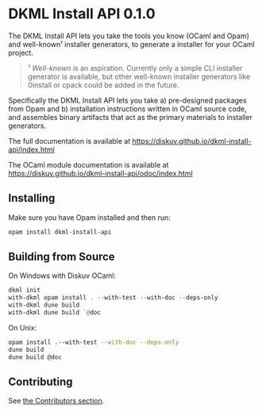 # DKML Install API 0.1.0

The DKML Install API lets you take the tools you know (OCaml and Opam) and
well-known¹ installer generators, to generate a installer for your OCaml
project.

> ¹ *Well-known* is an aspiration. Currently only a simple CLI installer
> generator is available, but other well-known installer generators like
> 0install or cpack could be added in the future.

Specifically the DKML Install API lets you take a) pre-designed packages from
Opam and b) installation instructions written in OCaml source code, and
assembles binary artifacts that act as the primary materials to installer
generators.

The full documentation is available at https://diskuv.github.io/dkml-install-api/index.html

The OCaml module documentation is available at https://diskuv.github.io/dkml-install-api/odoc/index.html

## Installing

Make sure you have Opam installed and then run:

```bash
opam install dkml-install-api
```

## Building from Source

On Windows with Diskuv OCaml:

```powershell
dkml init
with-dkml opam install . --with-test --with-doc --deps-only
with-dkml dune build
with-dkml dune build `@doc
```

On Unix:

```bash
opam install .--with-test --with-doc --deps-only
dune build
dune build @doc
```

## Contributing

See [the Contributors section](contributors/README.md).
